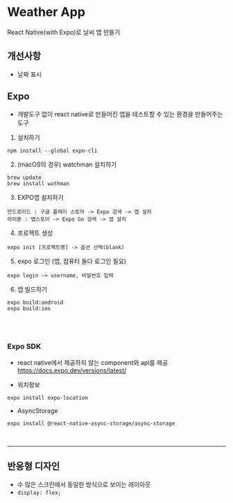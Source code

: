 # Weather App
React Native(with Expo)로 날씨 앱 만들기

## 개선사항
- 날짜 표시

## Expo
- 개발도구 없이 react native로 만들어진 앱을 테스트할 수 있는 환경을 만들어주는 도구

1. 설치하기
```
npm install --global expo-cli
```

2. (macOS의 경우) watchman 설치하기
```
brew update
brew install wathman
```

3. EXPO앱 설치하기
```
안드로이드 : 구글 플레이 스토어 -> Expo 검색 -> 앱 설치
아이폰 : 앱스토어 -> Expo Go 검색 -> 앱 설치
```

4. 프로젝트 생성
```
expo init [프로젝트명] -> 옵션 선택(blank)
```

5. expo 로그인 (앱, 컴퓨터 둘다 로그인 필요)
```
expo login -> username, 비밀번호 입력
```

6. 앱 빌드하기
```
expo build:android
expo build:ios
```

<br><br>

### Expo SDK
- react native에서 제공하지 않는 component와 api를 제공<br>
https://docs.expo.dev/versions/latest/

- 위치정보
```
expo install expo-location
```
- AsyncStorage
```
expo install @react-native-async-storage/async-storage
```
<br>

---
## 반응형 디자인
- 수 많은 스크린에서 동일한 방식으로 보이는 레이아웃
- ```display: flex;```